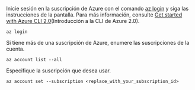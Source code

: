 Inicie sesión en la suscripción de Azure con el comando [az login](/cli/azure/#login) y siga las instrucciones de la pantalla. Para más información, consulte [Get started with Azure CLI 2.0](/cli/azure/get-started-with-azure-cli)(Introducción a la CLI de Azure 2.0).

```azurecli
az login
```

Si tiene más de una suscripción de Azure, enumere las suscripciones de la cuenta.

```azurecli
az account list --all
```

Especifique la suscripción que desea usar.

```azurecli
az account set --subscription <replace_with_your_subscription_id>
```